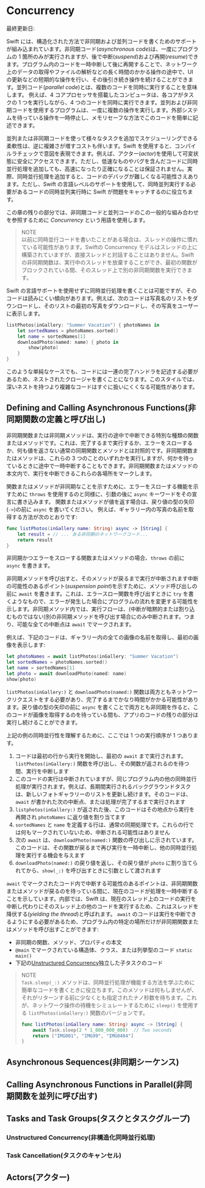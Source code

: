 # Concurrency

最終更新日:

Swift には、構造化された方法で非同期および並列コードを書くためのサポートが組み込まれています。非同期コード(*asynchronous code*)は、一度にプログラムの 1 箇所のみが実行されますが、後で中断(*suspend*)および再開(*resume*)できます。プログラム内のコードを一時中断して後に再開することで、ネットワーク上のデータの取得やファイルの解析などの長く時間のかかる操作の途中で、UI の更新などの短期的な操作を行い、その後引き続き操作を続けることができます。並列コード(*parallel code*)とは、複数のコードを同時に実行することを意味します。 例えば、4 コアプロセッサを搭載したコンピュータは、各コアがタスクの 1 つを実行しながら、4 つのコードを同時に実行できます。並列および非同期コードを使用するプログラムは、一度に複数の操作を実行します。外部システムを待っている操作を一時停止し、メモリセーフな方法でこのコードを簡単に記述できます。

並列または非同期コードを使って様々なタスクを追加でスケジューリングできる柔軟性は、逆に複雑さが増すコストも伴います。Swift を使用すると、コンパイルラチェックで意図を表現できます。例えば、アクター(*actor*)を使用して可変状態に安全にアクセスできます。ただし、低速なものやバグを含んだコードに同時並行処理を追加しても、高速になったり正確になることは保証されません。実際、同時並行処理を追加すると、コードのデバッグが難しくなる可能性さえあります。ただし、Swift の言語レベルのサポートを使用して、同時並列実行する必要があるコードの同時並列実行時に Swift が問題をキャッチするのに役立ちます。

この章の残りの部分では、非同期コードと並列コードのこの一般的な組み合わせを参照するために *Concurrency* という用語を使用します。

> NOTE  
> 以前に同時並行コードを書いたことがある場合は、スレッドの操作に慣れている可能性があります。Swiftの Concurrency モデルはスレッドの上に構築されていますが、直接スレッドと対話することはありません。Swift の非同期関数は、実行中のスレッドを放棄することができ、最初の関数がブロックされている間、そのスレッド上で別の非同期関数を実行できます。

Swift の言語サポートを使用せずに同時並行処理を書くことは可能ですが、そのコードは読みにくい傾向があります。例えば、次のコードは写真名のリストをダウンロードし、そのリストの最初の写真をダウンロードし、その写真をユーザーに表示します。

```swift
listPhotos(inGallery: "Summer Vacation") { photoNames in
    let sortedNames = photoNames.sorted()
    let name = sortedNames[1]
    downloadPhoto(named: name) { photo in
        show(photo)
    }
}
```

このような単純なケースでも、コードには一連の完了ハンドラを記述する必要があるため、ネストされたクロージャを書くことになります。このスタイルでは、深いネストを持つより複雑なコードはすぐに扱いにくくなる可能性があります。

## Defining and Calling Asynchronous Functions(非同期関数の定義と呼び出し)

非同期関数または非同期メソッドは、実行の途中で中断できる特別な種類の関数またはメソッドです。これは、完了するまで実行するか、エラーをスローするか、何も値を返さない通常の同期関数とメソッドとは対照的です。非同期関数またはメソッドは、これらの 3 つのことのいずれかを実行しますが、何かを待っているときに途中で一時中断することもできます。非同期関数またはメソッドの本文内で、実行を中断できるこれらの各場所をマークします。

関数またはメソッドが非同期なことを示すために、エラーをスローする機能を示すために `throws` を使用するのと同様に、引数の後に `async` キーワードをその宣言に書き込みます。 関数またはメソッドが値を返す場合は、戻り値の型の矢印(`->`)の前に `async` を書いてください。 例えば、ギャラリー内の写真の名前を取得する方法が次のとおりです:

```swift
func listPhotos(inGallery name: String) async -> [String] {
    let result = // ... ある非同期のネットワークコード...
    return result
}
```

非同期かつエラーをスローする関数またはメソッドの場合、`throws` の前に `async` を書きます。

非同期メソッドを呼び出すと、そのメソッドが戻るまで実行が中断されます中断の可能性のあるポイント(*suspension point*)を示すために、メソッド呼び出しの前に `await` を書きます。これは、エラースロー関数を呼び出すときに `try` を書くようなもので、エラーが発生した場合にプログラムの流れを変更する可能性を示します。非同期メソッド内では、実行フローは、(中断が暗黙的または割り込むものではない)別の非同期メソッドを呼び出す場合にのみ中断されます。つまり、可能な全ての中断点は `await` でマークされます。

例えば、下記のコードは、ギャラリー内の全ての画像の名前を取得し、最初の画像を表示します:

```swift
let photoNames = await listPhotos(inGallery: "Summer Vacation")
let sortedNames = photoNames.sorted()
let name = sortedNames[1]
let photo = await downloadPhoto(named: name)
show(photo)
```

`listPhotos(inGallery:)` と `downloadPhoto(named:)` 関数は両方ともネットワークリクエストをする必要があり、完了するまでかなり時間がかかる可能性があります。戻り値の型の矢印の前に `async` を書くことで両方とも非同期を作ると、このコードが画像を取得するのを待っている間も、アプリのコードの残りの部分は実行し続けることができます。

上記の例の同時並行性を理解するために、ここでは 1 つの実行順序が 1 つあります。

1. コードは最初の行から実行を開始し、最初の `await` まで実行されます。`listPhotos(inGallery:)` 関数を呼び出し、その関数が返されるのを待つ間、実行を中断します
2. このコードの実行は中断されていますが、同じプログラム内の他の同時並行処理が実行されます。例えば、長期間実行されるバックグラウンドタスクは、新しいフォトギャラリーのリストを更新し続けます。そのコードは、`await` が書かれた次の中断点、または処理が完了するまで実行されます
3. `listphotos(inGallery:)` が返された後、このコードはその地点から実行を再開され `photoNames` に返り値を割り当てます
4. `sortedNames` と `name` を定義する行は、通常の同期処理です。これらの行では何もマークされていないため、中断される可能性はありません
5. 次の `await` は、`downloadPhoto(named:)` 関数の呼び出しに示されています。このコードは、その関数が戻るまで再び実行を一時中断し、他の同時並行処理を実行する機会を与えます
6. `downloadPhoto(named:)` の戻り値を返し、その戻り値が `photo` に割り当てられてから、`show(_:)` を呼び出すときに引数として渡されます

`await` でマークされたコード内で中断する可能性のあるポイントは、非同期関数またはメソッドが戻るのを待っている間に、現在のコードが処理を一時中断することを示しています。内部では、Swift は、現在のスレッド上のコードの実行を中断し代わりにそのスレッド上の他のコードを実行するため、これはスレッドを降伏する(*yielding the thread*)と呼ばれます。 `await` のコードは実行を中断できるようにする必要があるため、プログラム内の特定の場所だけが非同期関数またはメソッドを呼び出すことができます:

* 非同期の関数、メソッド、プロパティの本文
* `@main` でマークされている構造体、クラス、または列挙型のコード `static main()`
* 下記の[Unstructured Concurrency](#unstructured-concurrency非構造化同時並行処理)独立した子タスクのコード

> NOTE  
> `Task.sleep(_:)` メソッドは、同時並行処理が機能する方法を学ぶために簡単なコードを書くときに役立ちます。このメソッドは何もしませんが、それがリターンする前に少なくとも指定されたナノ秒数を待ちます。これが、ネットワーク操作の待機をシミュレートするために `sleep()` を使用する `listPhotos(inGallery:)` 関数のバージョンです。
> 
> ```swift
> func listPhotos(inGallery name: String) async -> [String] {
>     await Task.sleep(2 * 1_000_000_000)  // Two seconds
>     return ["IMG001", "IMG99", "IMG0404"]
> }
> ```

## Asynchronous Sequences(非同期シーケンス)

## Calling Asynchronous Functions in Parallel(非同期関数を並列に呼び出す)

## Tasks and Task Groups(タスクとタスクグループ)

### Unstructured Concurrency(非構造化同時並行処理)

### Task Cancellation(タスクのキャンセル)

## Actors(アクター)
